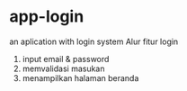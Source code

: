 # app-login
an aplication with login system
Alur fitur login
1. input email & password
2. memvalidasi masukan
3. menampilkan halaman beranda
